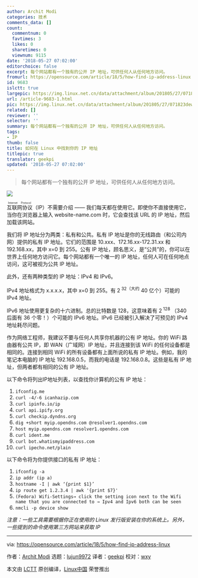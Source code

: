 ```yaml
---
author: Archit Modi
categories: 技术
comments_data: []
count:
  commentnum: 0
  favtimes: 3
  likes: 0
  sharetimes: 0
  viewnum: 9115
date: '2018-05-27 07:02:00'
editorchoice: false
excerpt: 每个网站都有一个独有的公开 IP 地址，可供任何人从任何地方访问。
fromurl: https://opensource.com/article/18/5/how-find-ip-address-linux
id: 9683
islctt: true
largepic: https://img.linux.net.cn/data/attachment/album/201805/27/071823dewmmmiw8dwmapwp.jpg
url: /article-9683-1.html
pic: https://img.linux.net.cn/data/attachment/album/201805/27/071823dewmmmiw8dwmapwp.jpg.thumb.jpg
related: []
reviewer: ''
selector: ''
summary: 每个网站都有一个独有的公开 IP 地址，可供任何人从任何地方访问。
tags:
- IP
thumb: false
title: 如何在 Linux 中找到你的 IP 地址
titlepic: true
translator: geekpi
updated: '2018-05-27 07:02:00'
---
```



> 
> 每个网站都有一个独有的公开 IP 地址，可供任何人从任何地方访问。
> 
> 
> 


![](/data/attachment/album/201805/27/071823dewmmmiw8dwmapwp.jpg)


<ruby> 互联网协议 <rt>  Internet Protocol </rt></ruby>（IP）不需要介绍 —— 我们每天都在使用它。即使你不直接使用它，当你在浏览器上输入 website-name.com 时，它会查找该 URL 的 IP 地址，然后加载该网站。


我们将 IP 地址分为两类：私有和公共。私有 IP 地址是你的无线路由（和公司内网）提供的私有 IP 地址。它们的范围是 10.xxx、172.16.xx-172.31.xx 和 192.168.xx，其中 x=0 到 255。公有 IP 地址，顾名思义，是“公共”的，你可以在世界上任何地方访问它。每个网站都有一个唯一的 IP 地址，任何人可在任何地点访问，这可被视为公共 IP 地址。


此外，还有两种类型的 IP 地址：IPv4 和 IPv6。


IPv4 地址格式为 x.x.x.x，其中 x=0 到 255。有 2<sup> 32（大约</sup> 40 亿个）可能的 IPv4 地址。


IPv6 地址使用更复杂的十六进制。总的比特数是 128，这意味着有 2<sup> 128</sup> （340 后面有 36 个零！）个可能的 IPv6 地址。IPv6 已经被引入解决了可预见的 IPv4 地址耗尽问题。


作为网络工程师，我建议不要与任何人共享你机器的公有 IP 地址。你的 WiFi 路由器有公共 IP，即 WAN（广域网）IP 地址，并且连接到该 WiFi 的任何设备都是相同的。连接到相同 WiFi 的所有设备都有上面所说的私有 IP 地址。例如，我的笔记本电脑的 IP 地址 192.168.0.5，而我的电话是 192.168.0.8。这些是私有 IP 地址，但两者都有相同的公有 IP 地址。


以下命令将列出IP地址列表，以查找你计算机的公有 IP 地址：


1. `ifconfig.me`
2. `curl -4/-6 icanhazip.com`
3. `curl ipinfo.io/ip`
4. `curl api.ipify.org`
5. `curl checkip.dyndns.org`
6. `dig +short myip.opendns.com @resolver1.opendns.com`
7. `host myip.opendns.com resolver1.opendns.com`
8. `curl ident.me`
9. `curl bot.whatismyipaddress.com`
10. `curl ipecho.net/plain`


以下命令将为你提供接口的私有 IP 地址：


1. `ifconfig -a`
2. `ip addr (ip a)`
3. `hostname -I | awk ‘{print $1}’`
4. `ip route get 1.2.3.4 | awk '{print $7}'`
5. `(Fedora) Wifi-Settings→ click the setting icon next to the Wifi name that you are connected to → Ipv4 and Ipv6 both can be seen`
6. `nmcli -p device show`


*注意：一些工具需要根据你正在使用的 Linux 发行版安装在你的系统上。另外，一些提到的命令使用第三方网站来获取 IP*




---


via: <https://opensource.com/article/18/5/how-find-ip-address-linux>


作者：[Archit Modi](https://opensource.com/users/architmodi) 选题：[lujun9972](https://github.com/lujun9972) 译者：[geekpi](https://github.com/geekpi) 校对：[wxy](https://github.com/wxy)


本文由 [LCTT](https://github.com/LCTT/TranslateProject) 原创编译，[Linux中国](https://linux.cn/) 荣誉推出
